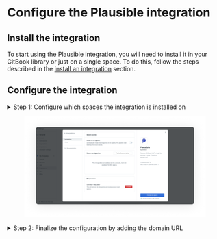 # Configure the Plausible integration

## Install the integration

To start using the Plausible integration, you will need to install it in your GitBook library or just on a single space. To do this, follow the steps described in the [install an integration](../install-an-integration.md) section.

## Configure the integration

<details>

<summary>Step 1: Configure which spaces the integration is installed on</summary>

You can choose to install the integration on all spaces in your organization (under **space access**), or choose to install it on select spaces by choosing them individually (under **space configuration**).

</details>

<figure><img src="../../../.gitbook/assets/Install-plausible.png" alt=""><figcaption></figcaption></figure>

<details>

<summary>Step 2: Finalize the configuration by adding the domain URL</summary>

Finalize installing the configuration on a space by adding the domain URL in your configuration settings.

</details>
